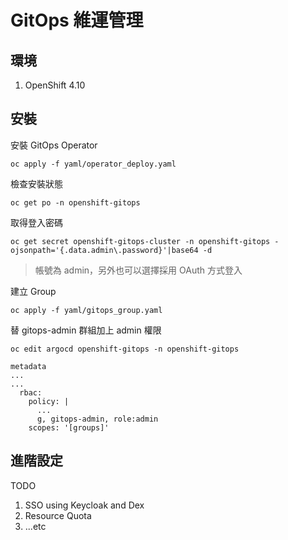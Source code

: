 # GitOps 維運管理

## 環境
1. OpenShift 4.10

## 安裝

安裝 GitOps Operator
```
oc apply -f yaml/operator_deploy.yaml
```

檢查安裝狀態
```
oc get po -n openshift-gitops
```

取得登入密碼
```
oc get secret openshift-gitops-cluster -n openshift-gitops -ojsonpath='{.data.admin\.password}'|base64 -d
```
> 帳號為 admin，另外也可以選擇採用 OAuth 方式登入

建立 Group
```
oc apply -f yaml/gitops_group.yaml
```

替 gitops-admin 群組加上 admin 權限
```
oc edit argocd openshift-gitops -n openshift-gitops
```
```
metadata
...
...
  rbac:
    policy: |
      ...
      g, gitops-admin, role:admin
    scopes: '[groups]'
```

## 進階設定

TODO
1. SSO using Keycloak and Dex
2. Resource Quota
3. ...etc